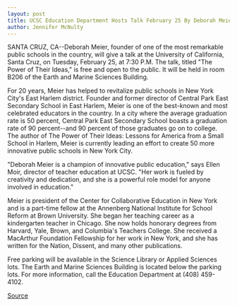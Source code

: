 ```yaml
---
layout: post
title: UCSC Education Department Hosts Talk February 25 By Deborah Meier
author: Jennifer McNulty
---
```


SANTA CRUZ, CA--Deborah Meier, founder of one of the most remarkable  public schools in the country, will give a talk at the University of California,  Santa Cruz, on Tuesday, February 25, at 7:30 P.M. The talk, titled "The Power  of Their Ideas," is free and open to the public. It will be held in room B206 of  the Earth and Marine Sciences Building.

For 20 years, Meier has helped to revitalize public schools in New York  City's East Harlem district. Founder and former director of Central Park East  Secondary School in East Harlem, Meier is one of the best-known and most  celebrated educators in the country. In a city where the average graduation  rate is 50 percent, Central Park East Secondary School boasts a graduation  rate of 90 percent--and 90 percent of those graduates go on to college. The  author of The Power of Their Ideas: Lessons for America from a Small School  in Harlem, Meier is currently leading an effort to create 50 more innovative  public schools in New York City.

"Deborah Meier is a champion of innovative public education," says  Ellen Moir, director of teacher education at UCSC. "Her work is fueled by  creativity and dedication, and she is a powerful role model for anyone  involved in education."

Meier is president of the Center for Collaborative Education in New  York and is a part-time fellow at the Annenberg National Institute for  School Reform at Brown University. She began her teaching career as a  kindergarten teacher in Chicago. She now holds honorary degrees from  Harvard, Yale, Brown, and Columbia's Teachers College. She received a  MacArthur Foundation Fellowship for her work in New York, and she has  written for the Nation, Dissent, and many other publications.

Free parking will be available in the Science Library or Applied  Sciences lots. The Earth and Marine Sciences Building is located below the  parking lots. For more information, call the Education Department at (408)  459-4102.

[Source](http://www1.ucsc.edu/news_events/press_releases/archive/96-97/02-97/021397-UCSC_education_dept.html "Permalink to 021397-UCSC_education_dept")